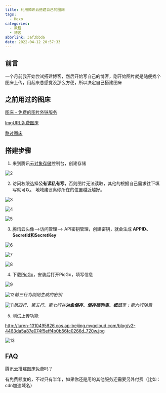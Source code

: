 ```yaml
---
title: 利用腾讯云搭建自己的图床
tags:
  - Hexo
categories:
  - 教程
  - 博客
abbrlink: 3af3bbd6
date: 2022-04-12 20:57:33
---
```


## 前言

一个月前我开始尝试搭建博客，然后开始写自己的博客，刚开始图片就是随便找个图床上传，用起来总感觉没那么方便，所以决定自己搭建图床



## 之前用过的图床

[图床 - 免费的图片外链服务](https://imgloc.com/)

[ImgURL免费图床](https://www.imgurl.org)

[路过图床 ](https://imgtu.com/)



## 搭建步骤



1. 来到腾讯云[对象存储](https://cloud.tencent.com/product/cos?from=10680)控制台，创建存储



![2](https://luren-1310495826.cos.ap-beijing.myqcloud.com/blog/2.png)





2.  访问权限选择**公有读私有写**，否则图片无法读取，其他的根据自己需求往下填写就可以。 地域建议离你所在的位置越近越好。

![3](https://luren-1310495826.cos.ap-beijing.myqcloud.com/blog/3.png)

![4](https://luren-1310495826.cos.ap-beijing.myqcloud.com/blog/202204122033404.png)

![5](https://luren-1310495826.cos.ap-beijing.myqcloud.com/blog/202204122033564.png)



3.  腾讯云头像–>访问管理–> API密钥管理，创建密钥，就会生成 **APPID、SecretId和SecretKey**



![6](lhttps//uren-1310495826.cos.ap-beijing.myqcloud.com/blog/202204122055512.png)



![7](https://luren-1310495826.cos.ap-beijing.myqcloud.com/blog/202204122033643.png)

![8](https://luren-1310495826.cos.ap-beijing.myqcloud.com/blog/202204122033235.png)





4. 下载[PicGo](https://picgo.github.io/PicGo-Doc/)，安装后打开PicGo，填写信息

![9](https://luren-1310495826.cos.ap-beijing.myqcloud.com/blog/202204122033034.png)





![12](https://luren-1310495826.cos.ap-beijing.myqcloud.com/blog/202204122033138.png)_前三行为刚刚生成的密钥_



![11](https://luren-1310495826.cos.ap-beijing.myqcloud.com/blog/202204122033519.png)_第四行、第五行、第七行在**对象储存、储存桶列表、概览**里；第六行随意_



5. 测试上传功能

http://luren-1310495826.cos.ap-beijing.myqcloud.com/blog/v2-4463da5a87e074f5eff4b0b56fc0266d_720w.jpg



![13](https://luren-1310495826.cos.ap-beijing.myqcloud.com/blog/202204122033729.png)



## FAQ

腾讯云搭建图床免费吗？

有免费额度的，不过只有半年，如果你还是用的其他服务还需要另外付费（比如：cdn加速域名）
